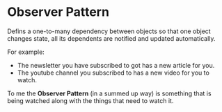 # Observer Pattern
Defins a one-to-many dependency between objects so that one object changes state, all its dependents are notified and updated automatically.

For example: 
* The newsletter you have subscribed to got has a new article for you.
* The youtube channel you subscribed to has a new video for you to watch.

To me the **Observer Pattern** (in a summed up way) is something that is being watched along with the things that need to watch it.

<!-- ## Using Ducks
In the basic example of the Duck Strategy Pattern we are using an <span style="color:green">**abstract**</span> base class to help encapsulate the common behaviors relating to all types of ducks such as they all usually have the ability to Fly and Quack (the ones that don't still have the *action* to do so but it just ends up doing "nothing").

The <span style="color:green">**abstract**</span> Duck class has the common behaviors that all ducks hould have such as a FlyBehavoir and a QuackBehavior which will be represented as an <span style="color:yellow">**interface**</span> (**contract**) for any behavior object we wish to instantiate.

## Breaking Down the Contracts
The QuackBehavoir contract requires any concrete class (**behavior**) using the contract to have a method called Quack in it.

The FlyBehavoir contract requires any concrete class (**behavior**) using the contract to have a method called Fly in it.

The contracts allow us to ensure that any concrete class (**behavior**) using the <span style="color:yellow">**interfaces**</span> (**contract**) must utlize the Fly and Quack methods in our contract ensuring we don't get any invalid behaviors.

## Breaking Down the Abstract Duck Class
The <span style="color:green">**abstract**</span> Duck class has two contracted behaviors of Flying and Quacking that only really cares that the concrete classes have the requirements to fufill the contract. The methods withing the <span style="color:green">**abstract**</span> Duck class call upon those concrete classes end envokes their methods in order to perform the action.

Since we are using <span style="color:yellow">**interfaces**</span>  (**contracts**) as our data type for our behavior variables, this allows us to reassign behavoirs at runtime to our concrete Duck Classes (like the **MallardDuck**) instead of being chained to them at compile time. Hence why we also have methods to set the behavior variables in our <span style="color:green">**abstract**</span> Duck class.

# Breaking Down the Behavoirs
Really all the Behavoirs are just concrete classes that hold a/some algorithm/s that can be implemnted independently from the object that holds the behavior/algorithm

## Vocab
- [<span style="color:green">**abstract** </span>](https://learn.microsoft.com/en-us/dotnet/csharp/language-reference/keywords/abstract)
- [<span style="color:yellow">**interface**</span>](https://learn.microsoft.com/en-us/dotnet/csharp/language-reference/keywords/interface) -->